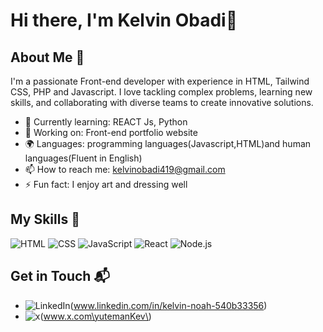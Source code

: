 # Hi there, I'm Kelvin Obadi👋



## About Me 🚀

I'm a passionate Front-end developer with experience in HTML, Tailwind CSS, PHP and Javascript. I love tackling complex problems, learning new skills, and collaborating with diverse teams to create innovative solutions.

- 🌱 Currently learning: REACT Js, Python
- 🔭 Working on: Front-end portfolio website
- 🌍 Languages: programming languages(Javascript,HTML)and human languages(Fluent in English)
- 📫 How to reach me: kelvinobadi419@gmail.com
- ⚡ Fun fact: I enjoy art and dressing well

## My Skills 🧠

![HTML](https://img.shields.io/badge/-HTML-E34F26?style=flat-square&logo=html5&logoColor=white)
![CSS](https://img.shields.io/badge/-CSS-1572B6?style=flat-square&logo=css3&logoColor=white)
![JavaScript](https://img.shields.io/badge/-JavaScript-F7DF1E?style=flat-square&logo=javascript&logoColor=black)
![React](https://img.shields.io/badge/-React-61DAFB?style=flat-square&logo=react&logoColor=black)
![Node.js](https://img.shields.io/badge/-Node.js-339933?style=flat-square&logo=node.js&logoColor=white)

## Get in Touch 📬

- ![LinkedIn](https://img.shields.io/badge/LinkedIn-0077B5?style=for-the-badge&logo=linkedin&logoColor=white)(www.linkedin.com/in/kelvin-noah-540b33356)
- ![x](https://img.shields.io/badge/X-000000?style=for-the-badge&logo=x&logoColor=white)(www.x.com\yutemanKev\)


